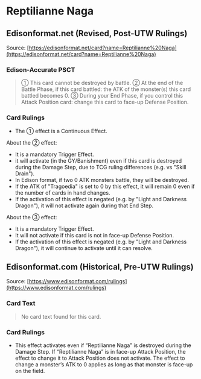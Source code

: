 # Reptilianne Naga

## Edisonformat.net (Revised, Post-UTW Rulings)

Source: [https://edisonformat.net/card?name=Reptilianne%20Naga](https://edisonformat.net/card?name=Reptilianne%20Naga)

### Edison-Accurate PSCT

> ① This card cannot be destroyed by battle.
> ② At the end of the Battle Phase, if this card battled: the ATK of the monster(s) this card battled becomes 0.
> ③ During your End Phase, if you control this Attack Position card: change this card to face-up Defense Position.

### Card Rulings

*   The ① effect is a Continuous Effect.

About the ② effect:
*   It is a mandatory Trigger Effect.
*   it will activate (in the GY/Banishment) even if this card is destroyed during the Damage Step, due to TCG ruling differences (e.g. vs "Skill Drain").
*   In Edison format, if two 0 ATK monsters battle, they will be destroyed.
*   If the ATK of "Tragoedia" is set to 0 by this effect, it will remain 0 even if the number of cards in hand changes.
*   If the activation of this effect is negated (e.g. by "Light and Darkness Dragon"), it will not activate again during that End Step.

About the ③ effect:
*   It is a mandatory Trigger Effect.
*   It will not activate if this card is not in face-up Defense Position.
*   If the activation of this effect is negated (e.g. by "Light and Darkness Dragon"), it will continue to activate until it can resolve.


## Edisonformat.com (Historical, Pre-UTW Rulings)

Source: [https://www.edisonformat.com/rulings](https://www.edisonformat.com/rulings)

### Card Text

> No card text found for this card.

### Card Rulings

*   This effect activates even if “Reptilianne Naga” is destroyed during the Damage Step. If “Reptilianne Naga” is in face-up Attack Position, the effect to change it to Attack Position does not activate. The effect to change a monster’s ATK to 0 applies as long as that monster is face-up on the field.


